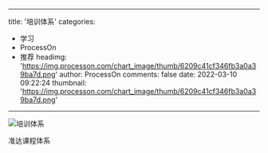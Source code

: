 
---
title: '培训体系'
categories: 
 - 学习
 - ProcessOn
 - 推荐
headimg: 'https://img.processon.com/chart_image/thumb/6209c41cf346fb3a0a39ba7d.png'
author: ProcessOn
comments: false
date: 2022-03-10 09:22:24
thumbnail: 'https://img.processon.com/chart_image/thumb/6209c41cf346fb3a0a39ba7d.png'
---

<div>   
<img class="thumb" alt="培训体系" src="https://img.processon.com/chart_image/thumb/6209c41cf346fb3a0a39ba7d.png" referrerpolicy="no-referrer">
<p>准达课程体系</p>  
</div>
            